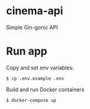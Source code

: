 # cinema-api
Simple Gin-gonic API

# Run app

Copy and set env variables:
```shell
$ cp .env.example .env
```

Build and run Docker containers
```shell
$ docker-compose up
```
